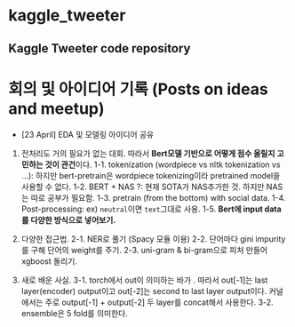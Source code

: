 # kaggle_tweeter
Kaggle Tweeter code repository
-------

# 회의 및 아이디어 기록 (Posts on ideas and meetup)
- [23 April] EDA 및 모델링 아이디어 공유

1. 전처리도 거의 필요가 없는 대회. 따라서 **Bert모델 기반으로 어떻게 점수 올릴지 고민하는 것이 관건**이다.
1-1. tokenization (wordpiece vs nltk tokenization vs ...): 하지만 bert-pretrain은 wordpiece tokenizing이라 pretrained model을 사용할 수 없다. 
1-2. BERT + NAS ?: 현재 SOTA가 NAS추가한 것. 하지만 NAS는 따로 공부가 필요함.
1-3. pretrain (from the bottom) with social data.
1-4. Post-processing: ex) `neutral`이면 `text`그대로 사용.
1-5. **Bert에 input data를 다양한 방식으로 넣어보기.** 

2. 다양한 접근법. 
2-1. NER로 풀기 (Spacy 모듈 이용)
2-2. 단어마다 gini impurity를 구해 단어의 weight를 주기.
2-3. uni-gram & bi-gram으로 피처 만들어 xgboost 돌리기. 

3. 새로 배운 사실. 
3-1. torch에서 out이 의미하는 바가 . 따라서 out[-1]는 last layer(encoder) output이고 out[-2]는 second to last layer output이다. 커널에서는 주로 output[-1] + output[-2] 두 layer를 concat해서 사용한다. 
3-2. ensemble은 5 fold를 의미한다. 
